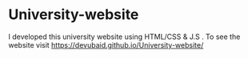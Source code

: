 # University-website
I developed this university website using HTML/CSS &amp; J.S . To see the website visit https://devubaid.github.io/University-website/
